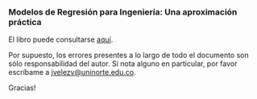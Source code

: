 ### Modelos de Regresión para Ingeniería: Una aproximación práctica



El libro puede consultarse [aquí](https://jivelez.github.io/book-adii/).

Por supuesto, los errores presentes a lo largo de todo el documento son sólo responsabilidad del autor.  Si nota alguno en particular, por favor escríbame a jvelezv@uninorte.edu.co. 

Gracias!
